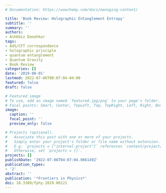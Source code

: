 ```yaml
---
# Documentation: https://wowchemy.com/docs/managing-content/

title: 'Book Review: Holographic Entanglement Entropy'
subtitle: ''
summary: ''
authors:
- Ashkbiz Danehkar
tags:
- AdS/CFT correspondence
- holographic principle
- quantum entanglement
- Quantum Gravity
- Book Review
categories: []
date: '2019-08-01'
lastmod: 2022-07-06T00:07:04-04:00
featured: false
draft: false

# Featured image
# To use, add an image named `featured.jpg/png` to your page's folder.
# Focal points: Smart, Center, TopLeft, Top, TopRight, Left, Right, BottomLeft, Bottom, BottomRight.
image:
  caption: ''
  focal_point: ''
  preview_only: false

# Projects (optional).
#   Associate this post with one or more of your projects.
#   Simply enter your project's folder or file name without extension.
#   E.g. `projects = ["internal-project"]` references `content/project/deep-learning/index.md`.
#   Otherwise, set `projects = []`.
projects: []
publishDate: '2022-07-06T04:07:04.086149Z'
publication_types:
- '2'
abstract: ''
publication: '*Frontiers in Physics*'
doi: 10.3389/fphy.2019.00121
---
```

